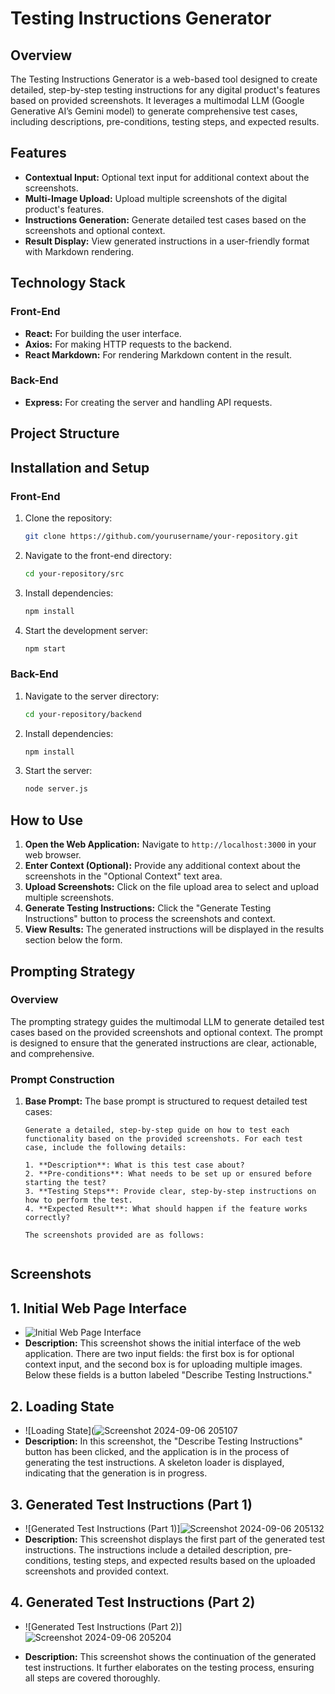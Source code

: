 # Testing Instructions Generator

## Overview
The Testing Instructions Generator is a web-based tool designed to create detailed, step-by-step testing instructions for any digital product's features based on provided screenshots. It leverages a multimodal LLM (Google Generative AI’s Gemini model) to generate comprehensive test cases, including descriptions, pre-conditions, testing steps, and expected results.

## Features
- **Contextual Input:** Optional text input for additional context about the screenshots.
- **Multi-Image Upload:** Upload multiple screenshots of the digital product's features.
- **Instructions Generation:** Generate detailed test cases based on the screenshots and optional context.
- **Result Display:** View generated instructions in a user-friendly format with Markdown rendering.

## Technology Stack

### Front-End
- **React:** For building the user interface.
- **Axios:** For making HTTP requests to the backend.
- **React Markdown:** For rendering Markdown content in the result.

### Back-End
- **Express:** For creating the server and handling API requests.
  

## Project Structure


## Installation and Setup

### Front-End
1. Clone the repository:
    ```bash
    git clone https://github.com/yourusername/your-repository.git
    ```
2. Navigate to the front-end directory:
    ```bash
    cd your-repository/src
    ```
3. Install dependencies:
    ```bash
    npm install
    ```
4. Start the development server:
    ```bash
    npm start
    ```

### Back-End
1. Navigate to the server directory:
    ```bash
    cd your-repository/backend
    ```
2. Install dependencies:
    ```bash
    npm install
    ```
3. Start the server:
    ```bash
    node server.js
    ```


## How to Use

1. **Open the Web Application:** Navigate to `http://localhost:3000` in your web browser.
2. **Enter Context (Optional):** Provide any additional context about the screenshots in the "Optional Context" text area.
3. **Upload Screenshots:** Click on the file upload area to select and upload multiple screenshots.
4. **Generate Testing Instructions:** Click the "Generate Testing Instructions" button to process the screenshots and context.
5. **View Results:** The generated instructions will be displayed in the results section below the form.


## Prompting Strategy

### Overview
The prompting strategy guides the multimodal LLM to generate detailed test cases based on the provided screenshots and optional context. The prompt is designed to ensure that the generated instructions are clear, actionable, and comprehensive.

### Prompt Construction

1. **Base Prompt:**
   The base prompt is structured to request detailed test cases:
   ```text
   Generate a detailed, step-by-step guide on how to test each functionality based on the provided screenshots. For each test case, include the following details:
   
   1. **Description**: What is this test case about?
   2. **Pre-conditions**: What needs to be set up or ensured before starting the test?
   3. **Testing Steps**: Provide clear, step-by-step instructions on how to perform the test.
   4. **Expected Result**: What should happen if the feature works correctly?
   
   The screenshots provided are as follows:


## Screenshots

## 1. Initial Web Page Interface
- ![Initial Web Page Interface](https://github.com/user-attachments/assets/178a4d76-6f80-45a3-961d-56efd99f108f)
- **Description:** This screenshot shows the initial interface of the web application. There are two input fields: the first box is for optional context input, and the second box is for uploading multiple images. Below these fields is a button labeled "Describe Testing Instructions."

## 2. Loading State
- ![Loading State](![Screenshot 2024-09-06 205107](https://github.com/user-attachments/assets/4bf310b4-89f2-4242-a6b0-8f0fd38d304a)
- **Description:** In this screenshot, the "Describe Testing Instructions" button has been clicked, and the application is in the process of generating the test instructions. A skeleton loader is displayed, indicating that the generation is in progress.

## 3. Generated Test Instructions (Part 1)
- ![Generated Test Instructions (Part 1)]![Screenshot 2024-09-06 205132](https://github.com/user-attachments/assets/809397ee-0ec0-4869-9321-e747b201dddf)
- **Description:** This screenshot displays the first part of the generated test instructions. The instructions include a detailed description, pre-conditions, testing steps, and expected results based on the uploaded screenshots and provided context.

## 4. Generated Test Instructions (Part 2)
- ![Generated Test Instructions (Part 2)]![Screenshot 2024-09-06 205204](https://github.com/user-attachments/assets/a7762ad4-f019-4239-a113-f6c462587ed7)

- **Description:** This screenshot shows the continuation of the generated test instructions. It further elaborates on the testing process, ensuring all steps are covered thoroughly.







